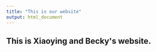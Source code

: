 ```yaml
---
title: "This is our website"
output: html_document
---
```




## This is Xiaoying and Becky's website.
